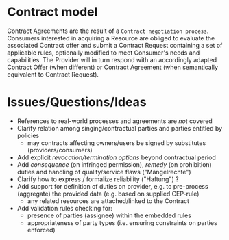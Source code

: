 # Contract model

Contract Agreements are the result of a `Contract negotiation process`.
Consumers interested in acquiring a Resource are obliged to evaluate
the associated Contract offer and submit a Contract Request containing
a set of applicable rules, optionally modified to meet Consumer's needs
and capabilities. The Provider will in turn respond with an accordingly
adapted Contract Offer (when different) or Contract Agreement (when
semantically equivalent to Contract Request).

# Issues/Questions/Ideas
- References to real-world processes and agreements are *not* covered
- Clarify relation among singing/contractual parties and parties entitled by policies
    - may contracts affecting owners/users be signed by substitutes (providers/consumers)
- Add explicit *revocation/termination options* beyond contractual period
- Add *consequence* (on infringed permission), *remedy* (on prohibition) duties and handling of quality/service flaws ("Mängelrechte")
- Clarify how to express / formalize reliability ("Haftung") ?
- Add support for definition of duties on provider, e.g. to pre-process (aggregate) the provided data (e.g. based on supplied CEP-rule)
    - any related resources are attached/linked to the Contract
- Add validation rules checking for:
    - presence of parties (assignee) within the embedded rules
    - appropriateness of party types (i.e. ensuring constraints on parties enforced)

